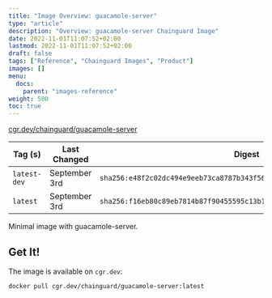 ```yaml
---
title: "Image Overview: guacamole-server"
type: "article"
description: "Overview: guacamole-server Chainguard Image"
date: 2022-11-01T11:07:52+02:00
lastmod: 2022-11-01T11:07:52+02:00
draft: false
tags: ["Reference", "Chainguard Images", "Product"]
images: []
menu:
  docs:
    parent: "images-reference"
weight: 500
toc: true
---
```


[cgr.dev/chainguard/guacamole-server](https://github.com/chainguard-images/images/tree/main/images/guacamole-server)

| Tag (s)       | Last Changed  | Digest                                                                    |
|---------------|---------------|---------------------------------------------------------------------------|
|  `latest-dev` | September 3rd | `sha256:e48f2c02dc494e9eeb73ca8787b343f563650e9f2262ca84496e0e703cc4ea22` |
|  `latest`     | September 3rd | `sha256:f16eb80c89eb7814b87f90455595c13b1786ec176f7cf6d3bc1115efba433901` |



Minimal image with guacamole-server.

## Get It!

The image is available on `cgr.dev`:

```
docker pull cgr.dev/chainguard/guacamole-server:latest
```

